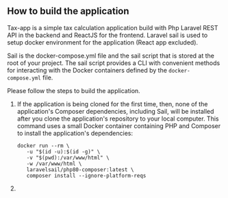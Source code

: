 

## How to build the application


Tax-app is a simple tax calculation application build with Php Laravel REST API in the backend and ReactJS for the frontend.
Laravel sail is used to setup docker environment for the application (React app excluded).

Sail is the docker-compose.yml file and the sail script that is stored at the root of your project. The sail script provides a CLI with convenient methods for interacting with the Docker containers defined by the `docker-compose.yml` file.

Please follow the steps to build the application.

 1. If the application is being cloned for the first time, then, none of the application's Composer dependencies, including Sail, will be installed after you clone the application's repository to your local computer. This command uses a small Docker container containing PHP and Composer to install the application's dependencies:  
    ```
    docker run --rm \
       -u "$(id -u):$(id -g)" \
       -v "$(pwd):/var/www/html" \
       -w /var/www/html \
       laravelsail/php80-composer:latest \
       composer install --ignore-platform-reqs
    ```
 2. 


